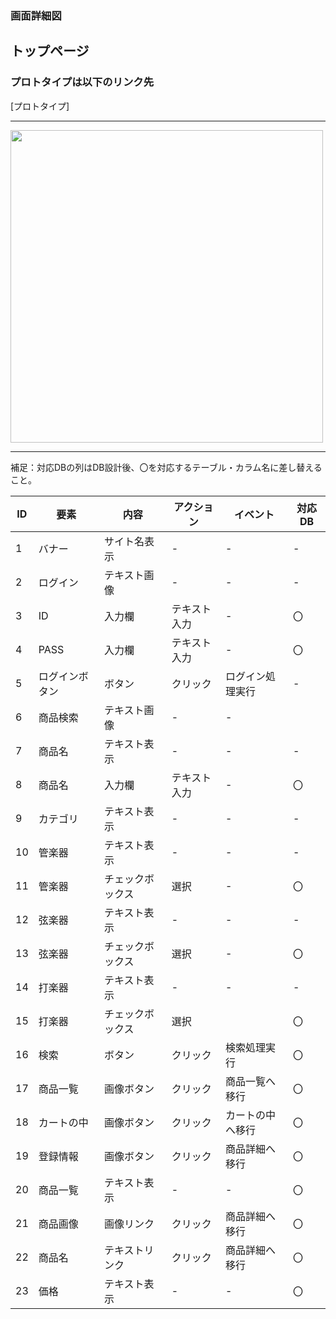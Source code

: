 ### 画面詳細図
## トップページ
### プロトタイプは以下のリンク先
[プロトタイプ]
*****
<img src="../img/toppage.png" width="500">

*****
補足：対応DBの列はDB設計後、〇を対応するテーブル・カラム名に差し替えること。

|ID|要素|内容|アクション|イベント|対応DB|
|--|----|----|----------|--------|-----|
|1 |バナー|サイト名表示|-|-       |-    |
|2|ログイン|テキスト画像|-|-      |-    |
|3|ID|入力欄|テキスト入力|-       |〇|
|4|PASS|入力欄|テキスト入力|-     |〇|
|5|ログインボタン|ボタン|クリック|ログイン処理実行|-|
|6|商品検索|テキスト画像|-       |-  |
|7|商品名|テキスト表示|-|-       |-     |
|8|商品名|入力欄|テキスト入力|-   |〇|
|9|カテゴリ|テキスト表示|-|-      |-    |
|10|管楽器|テキスト表示|-|-       |-    |
|11|管楽器|チェックボックス|選択|-|〇|
|12|弦楽器|テキスト表示|-|-       |-    |
|13|弦楽器|チェックボックス|選択|-|〇|
|14|打楽器|テキスト表示|-|-        |-   |
|15|打楽器|チェックボックス|選択||〇|
|16|検索|ボタン|クリック|検索処理実行|〇|
|17|商品一覧|画像ボタン|クリック|商品一覧へ移行|〇|
|18|カートの中|画像ボタン|クリック|カートの中へ移行|〇|
|19|登録情報|画像ボタン|クリック|商品詳細へ移行|〇|
|20|商品一覧|テキスト表示|-     |- |〇|
|21|商品画像|画像リンク|クリック|商品詳細へ移行|〇|
|22|商品名|テキストリンク|クリック|商品詳細へ移行|〇|
|23|価格|テキスト表示|-    |-        |〇|
